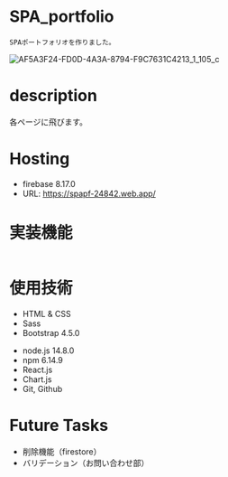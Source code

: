 # SPA_portfolio
```
SPAポートフォリオを作りました。
```
![AF5A3F24-FD0D-4A3A-8794-F9C7631C4213_1_105_c](https://user-images.githubusercontent.com/67915047/101193629-36622100-36a0-11eb-95e0-8105d97df2f5.jpeg)
# description
各ページに飛びます。

# Hosting
* firebase 8.17.0
* URL: https://spapf-24842.web.app/

# 実装機能
```

```

# 使用技術
- HTML & CSS
- Sass
- Bootstrap 4.5.0
<!-- - JavaScript （Todolist, 英訳機能） -->
- node.js 14.8.0
- npm 6.14.9
- React.js
- Chart.js
- Git, Github

# Future Tasks
* 削除機能（firestore）
* バリデーション（お問い合わせ部）
<!-- * 非同期通信 -->